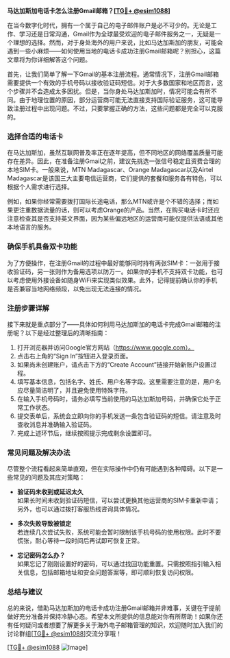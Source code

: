 **马达加斯加电话卡怎么注册Gmail邮箱？[[TG💪+ @esim1088](https://t.me/s/esim1088)]**

在当今数字化时代，拥有一个属于自己的电子邮件账户是必不可少的。无论是工作、学习还是日常沟通，Gmail作为全球最受欢迎的电子邮件服务之一，无疑是一个理想的选择。然而，对于身处海外的用户来说，比如马达加斯加的朋友，可能会遇到一些小麻烦——如何使用当地的电话卡成功注册Gmail邮箱呢？别担心，这篇文章将为你详细解答这个问题。

首先，让我们简单了解一下Gmail的基本注册流程。通常情况下，注册Gmail邮箱需要提供一个有效的手机号码以接收验证码短信。对于大多数国家和地区而言，这个步骤并不会造成太多困扰。但是，当你身处马达加斯加时，情况可能会有所不同。由于地理位置的原因，部分运营商可能无法直接支持国际验证服务，这可能导致注册过程中出现问题。不过，只要掌握正确的方法，这些问题都是完全可以克服的。

### **选择合适的电话卡**
在马达加斯加，虽然互联网普及率正在逐年提高，但不同地区的网络覆盖质量可能存在差异。因此，在准备注册Gmail之前，建议先挑选一张信号稳定且资费合理的本地SIM卡。一般来说，MTN Madagascar、Orange Madagascar以及Airtel Madagascar是该国三大主要电信运营商，它们提供的套餐和服务各有特色，可以根据个人需求进行选择。

例如，如果你经常需要拨打国际长途电话，那么MTN或许是个不错的选择；而如果更注重数据流量的话，则可以考虑Orange的产品。当然，在购买电话卡时还应注意检查其是否支持英文界面，因为某些偏远地区的运营商可能仅提供法语或其他本地语言的服务。

### **确保手机具备双卡功能**
为了方便操作，在注册Gmail的过程中最好能够同时持有两张SIM卡：一张用于接收验证码，另一张则作为备用选项以防万一。如果你的手机不支持双卡功能，也可以考虑使用外接设备如随身WiFi来实现类似效果。此外，记得提前确认你的手机是否兼容当地网络频段，以免出现无法连接的情况。

### **注册步骤详解**
接下来就是重点部分了——具体如何利用马达加斯加的电话卡完成Gmail邮箱的注册呢？以下是经过整理后的清晰指南：

1. 打开浏览器并访问Google官方网站（https://www.google.com）。
2. 点击右上角的“Sign In”按钮进入登录页面。
3. 如果尚未创建账户，请点击下方的“Create Account”链接开始新账户设置过程。
4. 填写基本信息，包括名字、姓氏、用户名等字段。这里需要注意的是，用户名应尽量简洁明了，并且避免使用特殊字符。
5. 在输入手机号码时，请务必填写当前使用的马达加斯加号码，并确保它处于正常工作状态。
6. 提交表单后，系统会立即向你的手机发送一条包含验证码的短信。请注意及时查收消息并准确输入验证码。
7. 完成上述环节后，继续按照提示完成剩余设置即可。

### **常见问题及解决办法**
尽管整个流程看起来简单直观，但在实际操作中仍有可能遇到各种障碍。以下是一些常见的问题及其应对策略：

- **验证码未收到或延迟太久**  
  如果长时间未收到验证码短信，可以尝试更换其他运营商的SIM卡重新申请；另外，也可以通过拨打客服热线咨询具体情况。

- **多次失败导致被锁定**  
  若连续几次尝试失败，系统可能会暂时限制该手机号码的使用权限。此时不要慌张，耐心等待一段时间后再试即可恢复正常。

- **忘记密码怎么办？**  
  如果忘记了刚刚设置好的密码，可以通过找回功能重置。只需按照指引输入相关信息，包括邮箱地址和安全问题答案等，即可顺利恢复访问权限。

### **总结与建议**
总的来说，借助马达加斯加的电话卡成功注册Gmail邮箱并非难事，关键在于提前做好充分准备并保持冷静心态。希望本文所提供的信息能对你有所帮助！如果你还有任何疑问或者想要了解更多关于海外电子邮箱管理的知识，欢迎随时加入我们的讨论群组[[TG💪+ @esim1088](https://t.me/s/esim1088)]交流分享哦！

[[TG💪+ @esim1088](https://t.me/s/esim1088) ![Image](https://i.postimg.cc/4NQfJmqS/Snipaste-2025-05-13-00-14-12.png)]